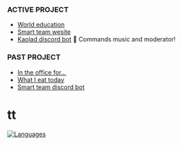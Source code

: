 
### ACTIVE PROJECT
- [World education](https://worldeducation.vercel.app/)
- [Smart team wesite](https://github.com/ronnapatsri/smartteam-website)
- [Kaolad discord bot](https://github.com/ronnapatp/kaolad-bot) 🚨 Commands music and moderator!

### PAST PROJECT
- [In the office for...](https://in-the-office-for.web.app/)
- [What I eat today](https://what-i-eat-today.vercel.app/)
- [Smart team discord bot](https://github.com/ronnapatsri/smartteam-bot)
# tt
[![Languages](https://github-readme-stats.vercel.app/api/top-langs/?username=ronnapatp&layout=compact&langs_count=10&hide_border=true&custom_title=Languages&bg_color=00000000)](https://github.com/ronnapatp)
